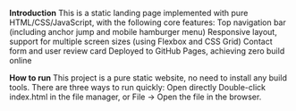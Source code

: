 **Introduction**
This is a static landing page implemented with pure HTML/CSS/JavaScript, with the following core features:
Top navigation bar (including anchor jump and mobile hamburger menu)
Responsive layout, support for multiple screen sizes (using Flexbox and CSS Grid)
Contact form and user review card
Deployed to GitHub Pages, achieving zero build online

**How to run**
This project is a pure static website, no need to install any build tools. There are three ways to run quickly:
Open directly
Double-click index.html in the file manager, or File → Open the file in the browser.
